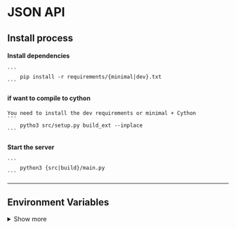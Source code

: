 
#  JSON API

##  Install process

#### Install dependencies
    ```
        pip install -r requirements/{minimal|dev}.txt
    ```
#### if want to compile to cython
    You need to install the dev requirements or minimal + Cython
    ```
        pytho3 src/setup.py build_ext --inplace
    ```
#### Start the server
    ```
        python3 {src|build}/main.py
    ```

------------------------------------------------------------------------------------------

## Environment Variables
<details>
    <summary>Show more</summary>
    > | Name | Type | Required | Values | Default |
    > |------|------|----------|--------|---------| 
    > | ENVIRON | str | :x: | 'dev|prod' | prod |
    > | PORT | int | :x: | 1 to 65535 | 8080 |
    > | JSON_DIR | str | :x: | 'path/for/data' | data |
    > | LOG_LEVEL | str | :x: | DEBUG\|INFO\|ERROR\|CRITICAL\|WARNING | INFO |
    > | LOG_DIR | str | :x: | 'path/for/log' | /var/log |
</details>